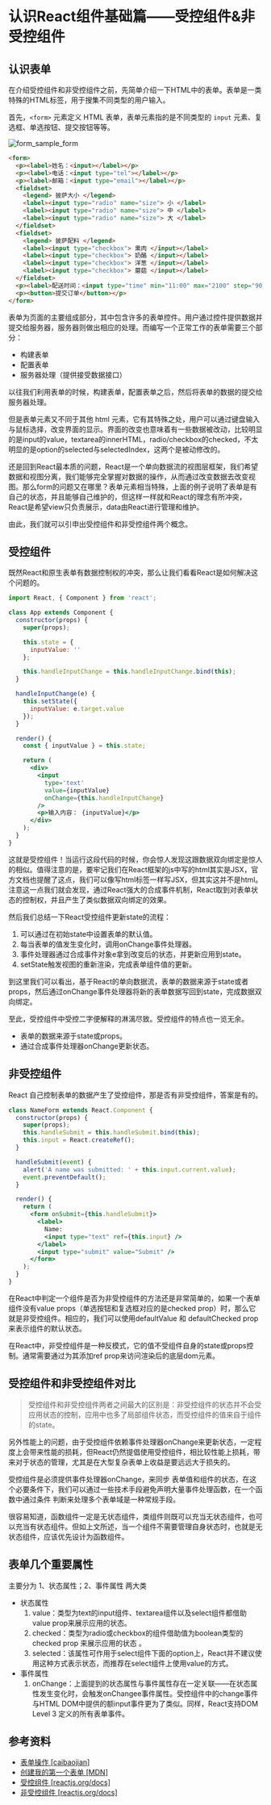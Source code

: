 # 认识React组件基础篇——受控组件&非受控组件

## 认识表单

在介绍受控组件和非受控组件之前，先简单介绍一下HTML中的表单。表单是一类特殊的HTML标签，用于搜集不同类型的用户输入。

首先，`<form>` 元素定义 HTML 表单，表单元素指的是不同类型的 `input` 元素、复选框、单选按钮、提交按钮等等。

![form_sample_form](../assets/form_sample_form.png "form_sample_form")

``` html
<form>
  <p><label>姓名：<input></label></p>
  <p><label>电话：<input type="tel"></label></p>
  <p><label>邮箱：<input type="email"></label></p>
  <fieldset>
    <legend> 披萨大小 </legend>
    <label><input type="radio" name="size"> 小 </label>
    <label><input type="radio" name="size"> 中 </label>
    <label><input type="radio" name="size"> 大 </label>
  </fieldset>
  <fieldset>
    <legend> 披萨配料 </legend>
    <label><input type="checkbox"> 熏肉 </input></label>
    <label><input type="checkbox"> 奶酪 </input></label>
    <label><input type="checkbox"> 洋葱 </input></label>
    <label><input type="checkbox"> 蘑菇 </input></label>
  </fieldset>
  <p><label>配送时间：<input type="time" min="11:00" max="2100" step="900"></label></p>
  <p><button>提交订单</button></p>
</form>
```

表单为页面的主要组成部分，其中包含许多的表单控件。用户通过控件提供数据并提交给服务器，服务器则做出相应的处理。而编写一个正常工作的表单需要三个部分：

* 构建表单
* 配置表单
* 服务器处理（提供接受数据接口）

以往我们利用表单的时候，构建表单，配置表单之后，然后将表单的数据的提交给服务器处理。

但是表单元素又不同于其他 html 元素，它有其特殊之处，用户可以通过键盘输入与鼠标选择，改变界面的显示。界面的改变也意味着有一些数据被改动，比较明显的是input的value，textarea的innerHTML，radio/checkbox的checked，不太明显的是option的selected与selectedIndex，这两个是被动修改的。

还是回到React最本质的问题，React是一个单向数据流的视图层框架，我们希望数据和视图分离，我们能够完全掌握对数据的操作，从而通过改变数据去改变视图。那么form的问题又在哪里？表单元素相当特殊，上面的例子说明了表单是有自己的状态，并且能够自己维护的，但这样一样就和React的理念有所冲突，React是希望view只负责展示，data由React进行管理和维护。

由此，我们就可以引申出受控组件和非受控组件两个概念。

## 受控组件

既然React和原生表单有数据控制权的冲突，那么让我们看看React是如何解决这个问题的。

``` jsx
import React, { Component } from 'react';

class App extends Component {
  constructor(props) {
    super(props);

    this.state = {
      inputValue: ''
    };

    this.handleInputChange = this.handleInputChange.bind(this);
  }

  handleInputChange(e) {
    this.setState({
      inputValue: e.target.value
    });
  }

  render() {
    const { inputValue } = this.state;

    return (
      <div>
        <input
          type='text'
          value={inputValue}
          onChange={this.handleInputChange}
        />
        <p>输入内容： {inputValue}</p>
      </div>
    );
  }
}
```

这就是受控组件！当运行这段代码的时候，你会惊人发现这跟数据双向绑定是惊人的相似。值得注意的是，要牢记我们在React框架的js中写的html其实是JSX，官方文档也提醒了这点，我们可以像写html标签一样写JSX，但其实这并不是html。注意这一点我们就会发现，通过React强大的合成事件机制，React取到对表单状态的控制权，并且产生了类似数据双向绑定的效果。

然后我们总结一下React受控组件更新state的流程：

1. 可以通过在初始state中设置表单的默认值。
2. 每当表单的值发生变化时，调用onChange事件处理器。
3. 事件处理器通过合成事件对象e拿到改变后的状态，并更新应用到state。
4. setState触发视图的重新渲染，完成表单组件值的更新。

到这里我们可以看出，基于React的单向数据流，表单的数据来源于state或者props，然后通过onChange事件处理器将新的表单数据写回到state，完成数据双向绑定。

至此，受控组件中受控二字便解释的淋漓尽致。受控组件的特点也一览无余。

* 表单的数据来源于state或props。
* 通过合成事件处理器onChange更新状态。

## 非受控组件

React 自己控制表单的数据产生了受控组件，那是否有非受控组件，答案是有的。

``` jsx
class NameForm extends React.Component {
  constructor(props) {
    super(props);
    this.handleSubmit = this.handleSubmit.bind(this);
    this.input = React.createRef();
  }

  handleSubmit(event) {
    alert('A name was submitted: ' + this.input.current.value);
    event.preventDefault();
  }

  render() {
    return (
      <form onSubmit={this.handleSubmit}>
        <label>
          Name:
          <input type="text" ref={this.input} />
        </label>
        <input type="submit" value="Submit" />
      </form>
    );
  }
}
```

在React中判定一个组件是否为非受控组件的方法还是非常简单的，如果一个表单组件没有value props（单选按钮和复选框对应的是checked prop）时，那么它就是非受控组件。相应的，我们可以使用defaultValue 和 defaultChecked prop 来表示组件的默认状态。

在React中，非受控组件是一种反模式，它的值不受组件自身的state或props控制。通常需要通过为其添加ref prop来访问渲染后的底层dom元素。

## 受控组件和非受控组件对比

> 受控组件和非受控组件两者之间最大的区别是：非受控组件的状态并不会受应用状态的控制，应用中也多了局部组件状态，而受控组件的值来自于组件的state。

另外性能上的问题，由于受控组件依赖事件处理器onChange来更新状态，一定程度上会带来性能的损耗，但React仍然提倡使用受控组件，相比较性能上损耗，带来对于状态的管理，尤其是在大型复杂表单上收益是要远远大于损失的。

受控组件是必须提供事件处理器onChange，来同步 表单值和组件的状态，在这个必要条件下，我们可以通过一些技术手段避免声明大量事件处理函数，在一个函数中通过条件 判断来处理多个表单域是一种常规手段。

很容易知道，函数组件一定是无状态组件，类组件则既可以充当无状态组件，也可以充当有状态组件。但如上文所述，当一个组件不需要管理自身状态时，也就是无状态组件，应该优先设计为函数组件。

## 表单几个重要属性

主要分为 1、状态属性；2、事件属性 两大类

* 状态属性
  1. value：类型为text的input组件、textarea组件以及select组件都借助value prop来展示应用的状态。
  2. checked：类型为radio或checkbox的组件借助值为boolean类型的checked prop 来展示应用的状态 。
  3. selected：该属性可作用于select组件下面的option上，React并不建议使用这种方式表示状态，而推荐在select组件上使用value的方式。
* 事件属性
  1. onChange：上面提到的状态属性与事件属性存在一定关联——在状态属性发生变化时，会触发onChangee事件属性。受控组件中的change事件与HTML DOM中提供的额input事件更为了类似。同样，React支持DOM Level 3 定义的所有表单事件。

## 参考资料

* [表单操作 [caibaojian]][1]
* [创建我的第一个表单 [MDN]][2]
* [受控组件 [reactjs.org/docs]][3]
* [非受控组件 [reactjs.org/docs]][4]

[1]: http://caibaojian.com/fend_note/chapter3/12_form_manipulation.html
[2]: https://developer.mozilla.org/zh-CN/docs/Learn/HTML/Forms/Your_first_HTML_form
[3]: https://zh-hans.reactjs.org/docs/forms.html#controlled-components
[4]: https://zh-hans.reactjs.org/docs/uncontrolled-components.html